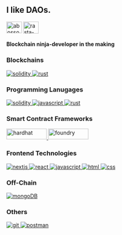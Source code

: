 <h2 align="left">I like DAOs.</h2>

<p align="left">
<a href="https://x.com/Dave167372Rasta" target="blank"><img align="center" src="https://raw.githubusercontent.com/rahuldkjain/github-profile-readme-generator/master/src/images/icons/Social/twitter.svg" alt="abossofmyself" height="30" width="40" /></a>
<a href="https://dev.to/uraeustriforce" target="blank"><img align="center" src="https://dev-to-uploads.s3.amazonaws.com/uploads/logos/resized_logo_UQww2soKuUsjaOGNB38o.png" alt="rasta-dave" height="31" width="40" /></a>&nbsp



<h4 align="left">Blockchain ninja-developer in the making </h4>




<h3 align="left">Blockchains</h3>
<p align="left">
    <a href="https://ethereum.org/en/" target="_blank" rel="noreferrer"> <img src="https://img.shields.io/badge/Ethereum-3C3C3D?style=for-the-badge&logo=Ethereum&logoColor=white" alt="solidity"/> </a>
    <a href="https://solana.com/" target="_blank" rel="noreferrer"> <img src="https://img.shields.io/badge/Solana-3C3C3D?style=for-the-badge&logo=Solana&logoColor=white" alt="rust"/> </a>
</p>



<h3 align="left">Programming Lanugages</h3>
 <a href="https://docs.soliditylang.org/en/latest/" target="_blank" rel="noreferrer"> <img src="https://img.shields.io/badge/Solidity-e6e6e6?style=for-the-badge&logo=solidity&logoColor=black" alt="solidity"/> </a>
 <a href="https://developer.mozilla.org/en-US/docs/Web/JavaScript" target="_blank" rel="noreferrer"> <img src="https://img.shields.io/badge/JavaScript-323330?style=for-the-badge&logo=javascript&logoColor=F7DF1E" alt="javascript"/> </a>
 <a href="https://developer.mozilla.org/en-US/docs/Web/JavaScript" target="_blank" rel="noreferrer"> <img src="https://img.shields.io/badge/Rust-323330?style=for-the-badge&logo=rust&logoColor=F7DF1E" alt="rust"/> </a>


 <h3 align="left">Smart Contract Frameworks</h3>
 <a href="https://hardhat.org/" target="_blank" rel="noreferrer"> <img src="https://img.shields.io/badge/HardHat-yellow?style=flat-square&logo=Ethereum&logoColor=black" alt="hardhat" height="28" width="105"/> </a>
 <a href="https://book.getfoundry.sh/" target="_blank" rel="noreferrer"> <img src="https://img.shields.io/badge/Foundry-orange?style=flat-square&logo=Ethereum&logoColor=black" alt="foundry" height="28" width="105"/> </a>
 
 
 <h3 align="left">Frontend Technologies</h3>
 <a href="https://nextjs.org/" target="_blank" rel="noreferrer"> <img src="https://img.shields.io/badge/next.js-000000?style=for-the-badge&logo=nextdotjs&logoColor=white" alt="nextjs"/> </a>
  <a href="https://reactjs.org/" target="_blank" rel="noreferrer"> <img src="https://img.shields.io/badge/React-20232A?style=for-the-badge&logo=react&logoColor=61DAFB" alt="react"/> </a>
  <a href="https://developer.mozilla.org/en-US/docs/Web/JavaScript" target="_blank" rel="noreferrer"> <img src="https://img.shields.io/badge/JavaScript-323330?style=for-the-badge&logo=javascript&logoColor=F7DF1E" alt="javascript"/> </a>
  <a href="https://www.w3.org/html/" target="_blank" rel="noreferrer"> <img src="https://img.shields.io/badge/HTML5-E34F26?style=for-the-badge&logo=html5&logoColor=white" alt="html"/> </a>
  <a href="https://www.w3schools.com/css/" target="_blank" rel="noreferrer"> <img src="https://img.shields.io/badge/CSS3-1572B6?style=for-the-badge&logo=css3&logoColor=white" alt="css"/> </a>


  <h3 align="left">Off-Chain</h3>
<p align="left">
  <a href="https://chain.link/" target="_blank" rel="noreferrer"> <img src="https://img.shields.io/badge/chainlink-375BD2?style=for-the-badge&logo=chainlink&logoColor=white" alt="mongoDB"/> </a>
</p>


<h3 align="left">Others</h3>
<p align="left">
  <a href="https://git-scm.com/" target="_blank" rel="noreferrer"> <img src="https://img.shields.io/badge/GIT-E44C30?style=for-the-badge&logo=git&logoColor=white" alt="git"/> </a>
  <a href="https://postman.com" target="_blank" rel="noreferrer"> <img src="https://img.shields.io/badge/Postman-FF6C37?style=for-the-badge&logo=Postman&logoColor=white" alt="postman"/> </a>
</p>
